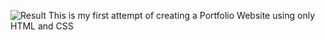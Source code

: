 ![Result](/img/Result.gif)
This is my first attempt of creating a Portfolio Website using only HTML and CSS
